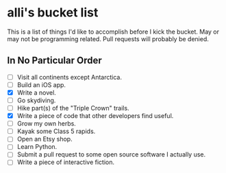 alli's bucket list
==================

This is a list of things I'd like to accomplish before I kick the bucket. May or may not be programming related. Pull requests will probably be denied.

## In No Particular Order

- [ ] Visit all continents except Antarctica.
- [ ] Build an iOS app.
- [X] Write a novel.
- [ ] Go skydiving.
- [ ] Hike part(s) of the "Triple Crown" trails.
- [X] Write a piece of code that other developers find useful.
- [ ] Grow my own herbs.
- [ ] Kayak some Class 5 rapids.
- [ ] Open an Etsy shop.
- [ ] Learn Python.
- [ ] Submit a pull request to some open source software I actually use.
- [ ] Write a piece of interactive fiction.
